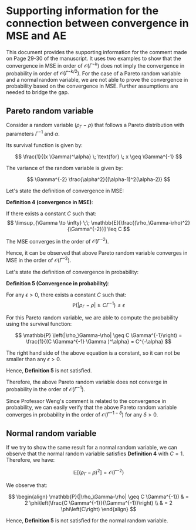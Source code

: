 # Supporting information for the connection between convergence in MSE and AE

This document provides the supporting information for the comment made on Page 29-30 of the manuscript.
It uses two examples to show that the convergence in MSE in order of $\mathcal{O}(\Gamma^{-k})$ does not imply the convergence in probability in order of $\mathcal{O}(\Gamma^{-k/2})$.
For the case of a Pareto random variable and a normal random variable, we are not able to prove the convergence in probability based on the convergence in MSE.
Further assumptions are needed to bridge the gap.

## Pareto random variable

Consider a random variable $(\rho_\Gamma-\rho)$  that follows a Pareto distribution with parameters $\Gamma^{-1}$ and $\alpha$.

Its survival function is given by:

$$
\frac{1}{(x \Gamma)^\alpha} \; \text{for} \; x \geq \Gamma^{-1}
$$

The variance of the random variable is given by:

$$
\Gamma^{-2} \frac{\alpha^2}{(\alpha-1)^2(\alpha-2)}
$$

Let's state the definition of convergence in MSE:

**Definition 4 (convergence in MSE)**:

If there exists a constant $C$ such that:
$$
\limsup_{\Gamma \to \infty} \;\; \mathbb{E}[\frac{(\rho_\Gamma-\rho)^2}{\Gamma^{-2}}] \leq C
$$

The MSE converges in the order of $\mathcal{O}(\Gamma^{-2})$.

Hence, it can be observed that above Pareto random variable converges in MSE in the order of $\mathcal{O}(\Gamma^{-2})$.

Let's state the definition of convergence in probability:

**Definition 5 (Convergence in probability)**:

For any $\epsilon > 0$, there exists a constant $C$ such that:
$$
\mathbb{P} \left(|\rho_\Gamma-\rho| \geq C \Gamma^{-1}\right) \leq \epsilon
$$

For this Pareto random variable, we are able to compute the probability using the survival function:

$$
\mathbb{P} \left(|\rho_\Gamma-\rho| \geq C \Gamma^{-1}\right) = \frac{1}{(C \Gamma^{-1} \Gamma )^\alpha} = C^{-\alpha}
$$

The right hand side of the above equation is a constant, so it can not be smaller than any $\epsilon > 0$.

Hence, **Definition 5** is not satisfied.

Therefore, the above Pareto random variable does not converge in probability in the order of $\mathcal{O}(\Gamma^{-1})$.

Since Professor Weng's comment is related to the convergence in probability, we can easily verify that the above Pareto random variable converges in probability in the order of $\mathcal{O}(\Gamma^{-1-\delta})$ for any $\delta > 0$.


## Normal random variable

If we try to show the same result for a normal random variable, we can observe that the normal random variable satisfies **Definition 4** with $C=1$. Therefore, we have:

$$
\mathbb{E}[(\rho_\Gamma-\rho)^2] = \mathcal{O}(\Gamma^{-2})
$$

We observe that:

$$
\begin{align}
\mathbb{P}(|\rho_\Gamma-\rho| \geq C \Gamma^{-1}) 
& = 2 \phi\left(\frac{C \Gamma^{-1}}{\Gamma^{-1}}\right)  \\
& = 2 \phi\left(C\right)  
\end{align}
$$

Hence, **Definition 5** is not satisfied for the normal random variable.














